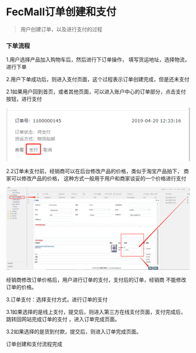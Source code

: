 FecMall订单创建和支付
===============

> 用户创建订单，以及进行支付的过程

### 下单流程

1.用户选择产品加入购物车后，然后进行下订单操作，
填写货运地址，选择物流，进行下单

2.用户下单成功后，则进入支付页面，这个过程表示订单创建完成，但是还未支付

2.1如果用户回到首页，或者其他页面，可以进入账户中心的订单部分，点击支付按钮，进行支付

![xx](images/order-1.png)

2.2订单未支付前，经销商可以在后台修改产品的价格，类似于淘宝产品拍下，
商家可以修改产品的价格，
这种方式一般用于用户和商家谈妥的一个价格进行支付

![xx](images/order-2.png)

经销商修改订单价格后，用户进行订单的支付，支付后的订单，经销商
不能修改订单的价格。


3.订单支付：选择支付方式，进行订单的支付

3.1如果选择的是线上支付，提交后，则进入第三方在线支付页面，支付完成后，跳转回网站完成订单的支付
，进入订单完成页面。

3.2如果选择的是货到付款，提交后，则进入订单完成页面。

订单创建和支付流程完成









